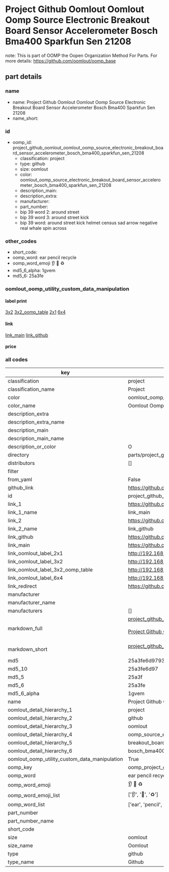 # Project Github Oomlout Oomlout Oomp Source Electronic Breakout Board Sensor Accelerometer Bosch Bma400 Sparkfun Sen 21208  

note: This is part of OOMP the Oopen Organization Method For Parts. For more details: https://github.com/oomlout/oomp_base

##  part details
  







### name
* name: Project Github Oomlout Oomlout Oomp Source Electronic Breakout Board Sensor Accelerometer Bosch Bma400 Sparkfun Sen 21208
* name_short: 
### id
* oomp_id: project_github_oomlout_oomlout_oomp_source_electronic_breakout_board_sensor_accelerometer_bosch_bma400_sparkfun_sen_21208
  * classification: project
  * type: github
  * size: oomlout
  * color: oomlout_oomp_source_electronic_breakout_board_sensor_accelerometer_bosch_bma400_sparkfun_sen_21208
  * description_main: 
  * description_extra: 
  * manufacturer: 
  * part_number: 
  * bip 39 word 2: around street
  * bip 39 word 3: around street kick
  * bip 39 word: around street kick helmet census sad arrow negative real whale spin across

### other_codes
* short_code: 
* oomp_word: ear pencil recycle
* oomp_word_emoji :ear: :pencil: :recycle:
* md5_6_alpha: 1gvem
* md5_6: 25a3fe






### oomlout_oomp_utility_custom_data_manipulation
#### label print
[3x2](http://192.168.1.245:1112/?label=oomp%201gvem)
[3x2_oomp_table](http://192.168.1.108:1112/?label=oomp%201gvem)
[2x1](http://192.168.1.242:1112/?label=oomp%201gvem)
[6x4](http://192.168.1.55:1112/?label=oomp%201gvem)    

#### link

[link_main](https://github.com/oomlout/oomlout_oomp_version_1_messy/tree/main/parts/project_github_oomlout_oomlout_oomp_source_electronic_breakout_board_sensor_accelerometer_bosch_bma400_sparkfun_sen_21208) [link_github](https://github.com/oomlout/oomlout_oomp_version_1_messy/tree/main/parts/project_github_oomlout_oomlout_oomp_source_electronic_breakout_board_sensor_accelerometer_bosch_bma400_sparkfun_sen_21208)                             

#### price







### all codes 
| key | value |  
| --- | --- |  
| classification | project |  
| classification_name | Project |  
| color | oomlout_oomp_source_electronic_breakout_board_sensor_accelerometer_bosch_bma400_sparkfun_sen_21208 |  
| color_name | Oomlout Oomp Source Electronic Breakout Board Sensor Accelerometer Bosch Bma400 Sparkfun Sen 21208 |  
| description_extra |  |  
| description_extra_name |  |  
| description_main |  |  
| description_main_name |  |  
| description_or_color | O  |  
| directory | parts/project_github_oomlout_oomlout_oomp_source_electronic_breakout_board_sensor_accelerometer_bosch_bma400_sparkfun_sen_21208 |  
| distributors | [] |  
| filter |  |  
| from_yaml | False |  
| github_link | https://github.com/oomlout/oomlout_oomp_part_src/tree/main/parts/project_github_oomlout_oomlout_oomp_source_electronic_breakout_board_sensor_accelerometer_bosch_bma400_sparkfun_sen_21208 |  
| id | project_github_oomlout_oomlout_oomp_source_electronic_breakout_board_sensor_accelerometer_bosch_bma400_sparkfun_sen_21208 |  
| link_1 | https://github.com/oomlout/oomlout_oomp_version_1_messy/tree/main/parts/project_github_oomlout_oomlout_oomp_source_electronic_breakout_board_sensor_accelerometer_bosch_bma400_sparkfun_sen_21208 |  
| link_1_name | link_main |  
| link_2 | https://github.com/oomlout/oomlout_oomp_version_1_messy/tree/main/parts/project_github_oomlout_oomlout_oomp_source_electronic_breakout_board_sensor_accelerometer_bosch_bma400_sparkfun_sen_21208 |  
| link_2_name | link_github |  
| link_github | https://github.com/oomlout/oomlout_oomp_version_1_messy/tree/main/parts/project_github_oomlout_oomlout_oomp_source_electronic_breakout_board_sensor_accelerometer_bosch_bma400_sparkfun_sen_21208 |  
| link_main | https://github.com/oomlout/oomlout_oomp_version_1_messy/tree/main/parts/project_github_oomlout_oomlout_oomp_source_electronic_breakout_board_sensor_accelerometer_bosch_bma400_sparkfun_sen_21208 |  
| link_oomlout_label_2x1 | http://192.168.1.242:1112/?label=oomp%201gvem |  
| link_oomlout_label_3x2 | http://192.168.1.245:1112/?label=oomp%201gvem |  
| link_oomlout_label_3x2_oomp_table | http://192.168.1.108:1112/?label=oomp%201gvem |  
| link_oomlout_label_6x4 | http://192.168.1.55:1112/?label=oomp%201gvem |  
| link_redirect | https://github.com/oomlout/oomlout_oomp_version_1_messy/tree/main/parts/project_github_oomlout_oomlout_oomp_source_electronic_breakout_board_sensor_accelerometer_bosch_bma400_sparkfun_sen_21208 |  
| manufacturer |  |  
| manufacturer_name |  |  
| manufacturers | [] |  
| markdown_full | [project_github_oomlout_oomlout_oomp_source_electronic_breakout_board_sensor_accelerometer_bosch_bma400_sparkfun_sen_21208](none)<br>[](none)<br>[Project Github Oomlout Oomlout Oomp Source Electronic Breakout Board Sensor Accelerometer Bosch Bma400 Sparkfun Sen 21208](none)<br><br> |  
| markdown_short | [project_github_oomlout_oomlout_oomp_source_electronic_breakout_board_sensor_accelerometer_bosch_bma400_sparkfun_sen_21208](none)<br><br> |  
| md5 | 25a3fe6d9793e196f692a6aef475b861 |  
| md5_10 | 25a3fe6d97 |  
| md5_5 | 25a3f |  
| md5_6 | 25a3fe |  
| md5_6_alpha | 1gvem |  
| name | Project Github Oomlout Oomlout Oomp Source Electronic Breakout Board Sensor Accelerometer Bosch Bma400 Sparkfun Sen 21208 |  
| oomlout_detail_hierarchy_1 | project |  
| oomlout_detail_hierarchy_2 | github |  
| oomlout_detail_hierarchy_3 | oomlout |  
| oomlout_detail_hierarchy_4 | oomp_source_electronic |  
| oomlout_detail_hierarchy_5 | breakout_board_sensor_accelerometer |  
| oomlout_detail_hierarchy_6 | bosch_bma400_sparkfun_sen_21208 |  
| oomlout_oomp_utility_custom_data_manipulation | True |  
| oomp_key | oomp_project_github_oomlout_oomlout_oomp_source_electronic_breakout_board_sensor_accelerometer_bosch_bma400_sparkfun_sen_21208 |  
| oomp_word | ear pencil recycle |  
| oomp_word_emoji | :ear: :pencil: :recycle: |  
| oomp_word_emoji_list | [':ear:', ':pencil:', ':recycle:'] |  
| oomp_word_list | ['ear', 'pencil', 'recycle'] |  
| part_number |  |  
| part_number_name |  |  
| short_code |  |  
| size | oomlout |  
| size_name | Oomlout |  
| type | github |  
| type_name | Github |  
